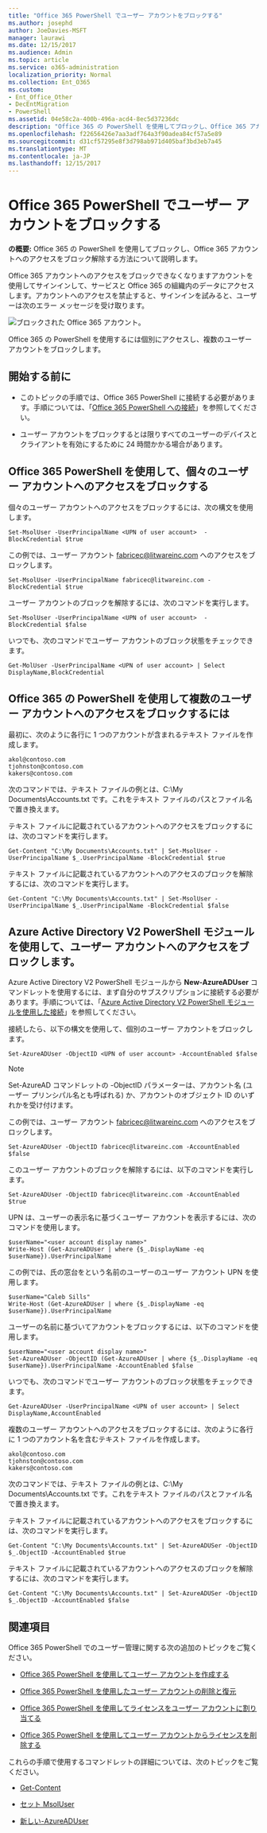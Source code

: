 ```yaml
---
title: "Office 365 PowerShell でユーザー アカウントをブロックする"
ms.author: josephd
author: JoeDavies-MSFT
manager: laurawi
ms.date: 12/15/2017
ms.audience: Admin
ms.topic: article
ms.service: o365-administration
localization_priority: Normal
ms.collection: Ent_O365
ms.custom:
- Ent_Office_Other
- DecEntMigration
- PowerShell
ms.assetid: 04e58c2a-400b-496a-acd4-8ec5d37236dc
description: "Office 365 の PowerShell を使用してブロックし、Office 365 アカウントへのアクセスをブロック解除する方法について説明します。"
ms.openlocfilehash: f22656426e7aa3adf764a3f90adea84cf57a5e89
ms.sourcegitcommit: d31cf57295e8f3d798ab971d405baf3bd3eb7a45
ms.translationtype: MT
ms.contentlocale: ja-JP
ms.lasthandoff: 12/15/2017
---
```

# <a name="block-user-accounts-with-office-365-powershell"></a>Office 365 PowerShell でユーザー アカウントをブロックする

**の概要:** Office 365 の PowerShell を使用してブロックし、Office 365 アカウントへのアクセスをブロック解除する方法について説明します。
  
Office 365 アカウントへのアクセスをブロックできなくなりますアカウントを使用してサインインして、サービスと Office 365 の組織内のデータにアクセスします。アカウントへのアクセスを禁止すると、サインインを試みると、ユーザーは次のエラー メッセージを受け取ります。
  
![ブロックされた Office 365 アカウント。](images/o365_powershell_account_blocked.png)
  
Office 365 の PowerShell を使用するには個別にアクセスし、複数のユーザー アカウントをブロックします。
  
## <a name="before-you-begin"></a>開始する前に

- このトピックの手順では、Office 365 PowerShell に接続する必要があります。手順については、「[Office 365 PowerShell への接続](connect-to-office-365-powershell.md)」を参照してください。
    
- ユーザー アカウントをブロックするとは限りすべてのユーザーのデバイスとクライアントを有効にするために 24 時間かかる場合があります。
    
## <a name="use-office-365-powershell-to-block-access-to-individual-user-accounts"></a>Office 365 PowerShell を使用して、個々のユーザー アカウントへのアクセスをブロックする

個々のユーザー アカウントへのアクセスをブロックするには、次の構文を使用します。
  
```
Set-MsolUser -UserPrincipalName <UPN of user account>  -BlockCredential $true
```

この例では、ユーザー アカウント fabricec@litwareinc.com へのアクセスをブロックします。
  
```
Set-MsolUser -UserPrincipalName fabricec@litwareinc.com -BlockCredential $true
```

ユーザー アカウントのブロックを解除するには、次のコマンドを実行します。
  
```
Set-MsolUser -UserPrincipalName <UPN of user account>  -BlockCredential $false
```

いつでも、次のコマンドでユーザー アカウントのブロック状態をチェックできます。
  
```
Get-MolUser -UserPrincipalName <UPN of user account> | Select DisplayName,BlockCredential
```

## <a name="use-office-365-powershell-to-block-access-to-multiple-user-accounts"></a>Office 365 の PowerShell を使用して複数のユーザー アカウントへのアクセスをブロックするには

最初に、次のように各行に 1 つのアカウントが含まれるテキスト ファイルを作成します。
    
  ```
akol@contoso.com
tjohnston@contoso.com
kakers@contoso.com
  ```
次のコマンドでは、テキスト ファイルの例とは、C:\My Documents\Accounts.txt です。これをテキスト ファイルのパスとファイル名で置き換えます。
    
テキスト ファイルに記載されているアカウントへのアクセスをブロックするには、次のコマンドを実行します。
    
  ```
  Get-Content "C:\My Documents\Accounts.txt" | Set-MsolUser -UserPrincipalName $_.UserPrincipalName -BlockCredential $true
  ```
テキスト ファイルに記載されているアカウントへのアクセスのブロックを解除するには、次のコマンドを実行します。
    
  ```
  Get-Content "C:\My Documents\Accounts.txt" | Set-MsolUser -UserPrincipalName $_.UserPrincipalName -BlockCredential $false
  ```

## <a name="use-the-azure-active-directory-v2-powershell-module-to-block-access-to-user-accounts"></a>Azure Active Directory V2 PowerShell モジュールを使用して、ユーザー アカウントへのアクセスをブロックします。

Azure Active Directory V2 PowerShell モジュールから **New-AzureADUser** コマンドレットを使用するには、まず自分のサブスクリプションに接続する必要があります。手順については、「[Azure Active Directory V2 PowerShell モジュールを使用した接続](https://go.microsoft.com/fwlink/?linkid=842218)」を参照してください。
  
接続したら、以下の構文を使用して、個別のユーザー アカウントをブロックします。
  
```
Set-AzureADUser -ObjectID <UPN of user account> -AccountEnabled $false
```

> [!NOTE]
> Set-AzureAD コマンドレットの -ObjectID パラメーターは、アカウント名 (ユーザー プリンシパル名とも呼ばれる) か、アカウントのオブジェクト ID のいずれかを受け付けます。 
  
この例では、ユーザー アカウント fabricec@litwareinc.com へのアクセスをブロックします。
  
```
Set-AzureADUser -ObjectID fabricec@litwareinc.com -AccountEnabled $false
```

このユーザー アカウントのブロックを解除するには、以下のコマンドを実行します。
  
```
Set-AzureADUser -ObjectID fabricec@litwareinc.com -AccountEnabled $true
```

UPN は、ユーザーの表示名に基づくユーザー アカウントを表示するには、次のコマンドを使用します。
  
```
$userName="<user account display name>"
Write-Host (Get-AzureADUser | where {$_.DisplayName -eq $userName}).UserPrincipalName

```

この例では、氏の窓台をという名前のユーザーのユーザー アカウント UPN を使用します。
  
```
$userName="Caleb Sills"
Write-Host (Get-AzureADUser | where {$_.DisplayName -eq $userName}).UserPrincipalName
```

ユーザーの名前に基づいてアカウントをブロックするには、以下のコマンドを使用します。
  
```
$userName="<user account display name>"
Set-AzureADUser -ObjectID (Get-AzureADUser | where {$_.DisplayName -eq $userName}).UserPrincipalName -AccountEnabled $false

```

いつでも、次のコマンドでユーザー アカウントのブロック状態をチェックできます。
  
```
Get-AzureADUser -UserPrincipalName <UPN of user account> | Select DisplayName,AccountEnabled
```

複数のユーザー アカウントへのアクセスをブロックするには、次のように各行に 1 つのアカウント名を含むテキスト ファイルを作成します。
    
  ```
akol@contoso.com
tjohnston@contoso.com
kakers@contoso.com
  ```

次のコマンドでは、テキスト ファイルの例とは、C:\My Documents\Accounts.txt です。これをテキスト ファイルのパスとファイル名で置き換えます。
    
テキスト ファイルに記載されているアカウントへのアクセスをブロックするには、次のコマンドを実行します。
    
```
Get-Content "C:\My Documents\Accounts.txt" | Set-AzureADUSer -ObjectID $_.ObjectID -AccountEnabled $true
```

テキスト ファイルに記載されているアカウントへのアクセスのブロックを解除するには、次のコマンドを実行します。
    
```
Get-Content "C:\My Documents\Accounts.txt" | Set-AzureADUSer -ObjectID $_.ObjectID -AccountEnabled $false
```

## <a name="see-also"></a>関連項目
<a name="SeeAlso"> </a>

Office 365 PowerShell でのユーザー管理に関する次の追加のトピックをご覧ください。
  
- [Office 365 PowerShell を使用してユーザー アカウントを作成する](create-user-accounts-with-office-365-powershell.md)
    
- [Office 365 PowerShell を使用したユーザー アカウントの削除と復元](delete-and-restore-user-accounts-with-office-365-powershell.md)
    
- [Office 365 PowerShell を使用してライセンスをユーザー アカウントに割り当てる](assign-licenses-to-user-accounts-with-office-365-powershell.md)
    
- [Office 365 PowerShell を使用してユーザー アカウントからライセンスを削除する](remove-licenses-from-user-accounts-with-office-365-powershell.md)
    
これらの手順で使用するコマンドレットの詳細については、次のトピックをご覧ください。
  
- [Get-Content](https://go.microsoft.com/fwlink/p/?LinkId=113310)
    
- [セット MsolUser](https://go.microsoft.com/fwlink/p/?LinkId=691644)
    
- [新しい-AzureADUser](https://docs.microsoft.com/powershell/module/azuread/new-azureaduser?view=azureadps-2.0)
    

